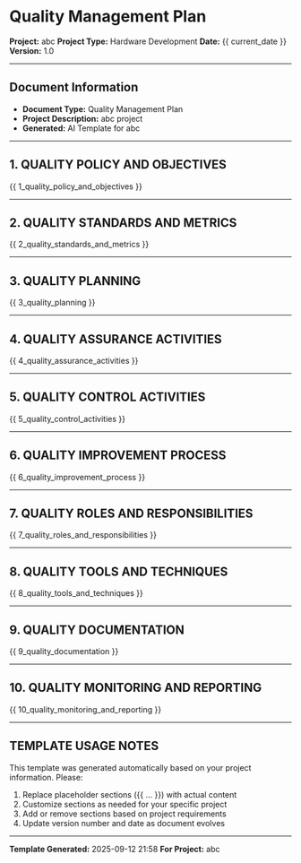 # Quality Management Plan

**Project:** abc
**Project Type:** Hardware Development
**Date:** {{ current_date }}
**Version:** 1.0

---

## Document Information
- **Document Type:** Quality Management Plan
- **Project Description:** abc project
- **Generated:** AI Template for abc

---

## 1. QUALITY POLICY AND OBJECTIVES

{{ 1_quality_policy_and_objectives }}

---

## 2. QUALITY STANDARDS AND METRICS

{{ 2_quality_standards_and_metrics }}

---

## 3. QUALITY PLANNING

{{ 3_quality_planning }}

---

## 4. QUALITY ASSURANCE ACTIVITIES

{{ 4_quality_assurance_activities }}

---

## 5. QUALITY CONTROL ACTIVITIES

{{ 5_quality_control_activities }}

---

## 6. QUALITY IMPROVEMENT PROCESS

{{ 6_quality_improvement_process }}

---

## 7. QUALITY ROLES AND RESPONSIBILITIES

{{ 7_quality_roles_and_responsibilities }}

---

## 8. QUALITY TOOLS AND TECHNIQUES

{{ 8_quality_tools_and_techniques }}

---

## 9. QUALITY DOCUMENTATION

{{ 9_quality_documentation }}

---

## 10. QUALITY MONITORING AND REPORTING

{{ 10_quality_monitoring_and_reporting }}

---


## TEMPLATE USAGE NOTES

This template was generated automatically based on your project information. Please:

1. Replace placeholder sections ({{ ... }}) with actual content
2. Customize sections as needed for your specific project
3. Add or remove sections based on project requirements
4. Update version number and date as document evolves

---

**Template Generated:** 2025-09-12 21:58
**For Project:** abc
